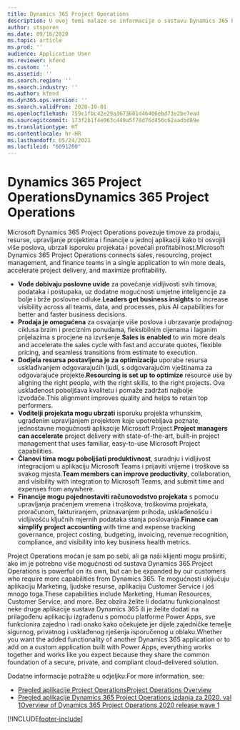 ```yaml
---
title: Dynamics 365 Project Operations
description: U ovoj temi nalaze se informacije o sustavu Dynamics 365 Project Operations.
author: stsporen
ms.date: 09/16/2020
ms.topic: article
ms.prod: ''
audience: Application User
ms.reviewer: kfend
ms.custom: ''
ms.assetid: ''
ms.search.region: ''
ms.search.industry: ''
ms.author: kfend
ms.dyn365.ops.version: ''
ms.search.validFrom: 2020-10-01
ms.openlocfilehash: 759c1fbc42e29a3673601d46406ebd73e2be7ead
ms.sourcegitcommit: 173f2b1f4e063c440a5f78d76d456c62aadbd89e
ms.translationtype: HT
ms.contentlocale: hr-HR
ms.lasthandoff: 05/24/2021
ms.locfileid: "6091200"
---
```

# <a name="dynamics-365-project-operations"></a><span data-ttu-id="cf820-103">Dynamics 365 Project Operations</span><span class="sxs-lookup"><span data-stu-id="cf820-103">Dynamics 365 Project Operations</span></span>

<span data-ttu-id="cf820-104">Microsoft Dynamics 365 Project Operations povezuje timove za prodaju, resurse, upravljanje projektima i financije u jednoj aplikaciji kako bi osvojili više poslova, ubrzali isporuku projekata i povećali profitabilnost.</span><span class="sxs-lookup"><span data-stu-id="cf820-104">Microsoft Dynamics 365 Project Operations connects sales, resourcing, project management, and finance teams in a single application to win more deals, accelerate project delivery, and maximize profitability.</span></span>

-   <span data-ttu-id="cf820-105">**Vođe dobivaju poslovne uvide** za povećanje vidljivosti svih timova, podataka i postupaka, uz dodatne mogućnosti umjetne inteligencije za bolje i brže poslovne odluke.</span><span class="sxs-lookup"><span data-stu-id="cf820-105">**Leaders get business insights** to increase visibility across all teams, data, and processes, plus AI capabilities for better and faster business decisions.</span></span>
-   <span data-ttu-id="cf820-106">**Prodaja je omogućena** za osvajanje više poslova i ubrzavanje prodajnog ciklusa brzim i preciznim ponudama, fleksibilnim cijenama i laganim prijelazima s procjene na izvršenje.</span><span class="sxs-lookup"><span data-stu-id="cf820-106">**Sales is enabled** to win more deals and accelerate the sales cycle with fast and accurate quotes, flexible pricing, and seamless transitions from estimate to execution.</span></span>
-   <span data-ttu-id="cf820-107">**Dodjela resursa postavljena je za optimizaciju** uporabe resursa usklađivanjem odgovarajućih ljudi, s odgovarajućim vještinama za odgovarajuće projekte.</span><span class="sxs-lookup"><span data-stu-id="cf820-107">**Resourcing is set up to optimize** resource use by aligning the right people, with the right skills, to the right projects.</span></span> <span data-ttu-id="cf820-108">Ova usklađenost poboljšava kvalitetu i pomaže zadržati najbolje izvođače.</span><span class="sxs-lookup"><span data-stu-id="cf820-108">This alignment improves quality and helps to retain top performers.</span></span>
-   <span data-ttu-id="cf820-109">**Voditelji projekata mogu ubrzati** isporuku projekta vrhunskim, ugrađenim upravljanjem projektom koje upotrebljava poznate, jednostavne mogućnosti aplikacije Microsoft Project.</span><span class="sxs-lookup"><span data-stu-id="cf820-109">**Project managers can accelerate** project delivery with state-of-the-art, built-in project management that uses familiar, easy-to-use Microsoft Project capabilities.</span></span>
-   <span data-ttu-id="cf820-110">**Članovi tima mogu poboljšati produktivnost**, suradnju i vidljivost integracijom u aplikaciju Microsoft Teams i prijaviti vrijeme i troškove sa svakog mjesta.</span><span class="sxs-lookup"><span data-stu-id="cf820-110">**Team members can improve productivity**, collaboration, and visibility with integration to Microsoft Teams, and submit time and expenses from anywhere.</span></span>
-   <span data-ttu-id="cf820-111">**Financije mogu pojednostaviti računovodstvo projekata** s pomoću upravljanja praćenjem vremena i troškova, troškovima projekata, proračunom, fakturiranjem, priznavanjem prihoda, usklađenošću i vidljivošću ključnih mjernih podataka stanja poslovanja.</span><span class="sxs-lookup"><span data-stu-id="cf820-111">**Finance can simplify project accounting** with time and expense tracking governance, project costing, budgeting, invoicing, revenue recognition, compliance, and visibility into key business health metrics.</span></span>

<span data-ttu-id="cf820-112">Project Operations moćan je sam po sebi, ali ga naši klijenti mogu proširiti, ako im je potrebno više mogućnosti od sustava Dynamics 365.</span><span class="sxs-lookup"><span data-stu-id="cf820-112">Project Operations is powerful on its own, but can be expanded by our customers who require more capabilities from Dynamics 365.</span></span> <span data-ttu-id="cf820-113">Te mogućnosti uključuju aplikaciju Marketing, ljudske resurse, aplikaciju Customer Service i još mnogo toga.</span><span class="sxs-lookup"><span data-stu-id="cf820-113">These capabilities include Marketing, Human Resources, Customer Service, and more.</span></span> <span data-ttu-id="cf820-114">Bez obzira želite li dodatnu funkcionalnost neke druge aplikacije sustava Dynamics 365 ili je želite dodati na prilagođenu aplikaciju izgrađenu s pomoću platforme Power Apps, sve funkcionira zajedno i radi onako kako očekujete jer dijele zajedničke temelje sigurnog, privatnog i usklađenog rješenja isporučenog u oblaku.</span><span class="sxs-lookup"><span data-stu-id="cf820-114">Whether you want the added functionality of another Dynamics 365 application or to add on a custom application built with Power Apps, everything works together and works like you expect because they share the common foundation of a secure, private, and compliant cloud-delivered solution.</span></span>

<span data-ttu-id="cf820-115">Dodatne informacije potražite u odjeljku:</span><span class="sxs-lookup"><span data-stu-id="cf820-115">For more information, see:</span></span>

- [<span data-ttu-id="cf820-116">Pregled aplikacije Project Operations</span><span class="sxs-lookup"><span data-stu-id="cf820-116">Project Operations Overview</span></span>](https://dynamics.microsoft.com/en-us/project-operations/overview/)
- [<span data-ttu-id="cf820-117">Pregled aplikacije Dynamics 365 Project Operations izdanja za 2020. val 1</span><span class="sxs-lookup"><span data-stu-id="cf820-117">Overview of Dynamics 365 Project Operations 2020 release wave 1</span></span>](/dynamics365-release-plan/2020wave1/dynamics365-project-operations/)



[!INCLUDE[footer-include](includes/footer-banner.md)]
